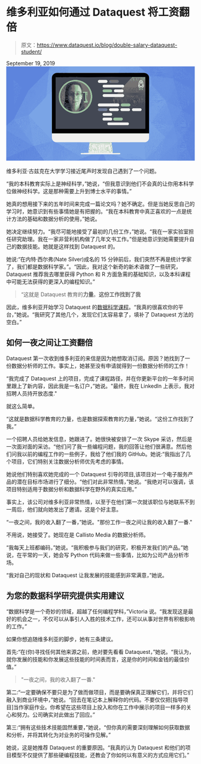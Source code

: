 # 维多利亚如何通过 Dataquest 将工资翻倍

> 原文：<https://www.dataquest.io/blog/double-salary-dataquest-student/>

September 19, 2019![victoria-dataquest-student-review](img/c41eeee20aa989b080cce2461720f538.png)

维多利亚·古兹克在大学学习接近尾声时发现自己遇到了一个问题。

“我的本科教育实际上是神经科学，”她说，“但我意识到他们不会真的让你用本科学位做神经科学。这是那种需要上升到博士水平的事情。”

她真的想用接下来的五年时间来完成一篇论文吗？她不确定。但是当她反思自己的学习时，她意识到有些事情她是有把握的。“我在本科教育中真正喜欢的一点是统计方法的基础和数据分析的使用，”她说。

她决定继续努力。“我尽可能地接受了最初的几份工作，”她说。“我在一家实验室担任研究助理。我在一家非营利机构做了几年文书工作。”但是她意识到她需要提升自己的数据技能。她就是这样找到 Dataquest 的。

她说:“在内特·西尔弗(Nate Silver)成名的 15 分钟前后，我们突然不再是统计学家了，我们都是数据科学家。”。“因此，我对这个新奇的新术语做了一些研究，Dataquest 推荐我去哪里获得 Python 和 R 方面急需的基础知识，以及本科课程中可能无法获得的更深入的编程知识。”

> “这就是 Dataquest 教育的**力量**。**这份工作找到了我**

因此，维多利亚开始学习 Dataquest 的[数据科学课程](https://www.dataquest.io/path/data-scientist/)。“我真的很喜欢你的平台，”她说。“我研究了其他几个，发现它们太容易拿了，填补了 Dataquest 方法的空白。”

## 如何一夜之间让工资翻倍

Dataquest 第一次收到维多利亚的来信是因为她想取消订阅。原因？她找到了一份数据分析师的工作。事实上，她甚至没有申请就得到一份数据分析师的工作！

“我完成了 Dataquest 上的项目，完成了课程路径，并在你更新平台的一年多时间里跟上了新内容，因此我是一名订户，”她说。"最终，我在 LinkedIn 上表示，我对招聘人员持开放态度."

就这么简单。

“这就是数据科学教育的力量，也是数据探索教育的力量，”她说。“这份工作找到了我。”

一个招聘人员给她发信息，她跟进了。她很快被安排了一次 Skype 采访，然后是一次面对面的采访。“他们问了我一些编程问题，我的回答让他们很满意。然后他们问我以前的编程工作的一些例子，我给了他们我的 GitHub。她说:“我指出了几个项目，它们特别关注数据分析师优先考虑的事情。

她说他们特别喜欢她完成的一个 Dataquest 引导的项目,该项目对一个电子服务产品的潜在目标市场进行了细分。“他们对此非常热情，”她说。“我绝对可以强调，该项目特别适用于数据分析和数据科学在野外的真实应用。”

事实上，该公司对维多利亚非常热情，以至于在他们第一次就该职位与她联系不到一周后，他们就向她发出了邀请。这是个好主意。

“一夜之间，我的收入翻了一番，”她说。"那份工作一夜之间让我的收入翻了一番."

不用说，她接受了。她现在是 Callisto Media 的数据分析师。

“我每天上班都编码，”她说。“我积极参与我们的研究，积极开发我们的产品。”她说，在平常的一天，她会写 Python 代码来做一些事情，比如为公司产品分析市场。

“我对自己的现状和 Dataquest 让我发展的技能感到非常满意，”她说。

## 为您的数据科学研究提供实用建议

“数据科学是一个奇妙的领域，超越了任何编程学科，”Victoria 说。“我发现这是最好的机会之一，不仅可以从事引人入胜的技术工作，还可以从事对世界有积极影响的工作。”

如果你想追随维多利亚的脚步，她有三条建议。

首先:“在(你)寻找任何其他来源之前，绝对要先看看 Dataquest，”她说。“我认为，就你发展的技能和你发展这些技能的时间表而言，这是你的时间和金钱的最佳价值。”

> "一夜之间，我的收入翻了一番."

第二:“一定要确保不要只是为了做而做项目，而是要确保真正理解它们，并将它们融入到商业环境中，”她说。“回去在笔记本上解释你的代码。不要仅仅把[指导项目]当作家庭作业。你希望在这些项目上投入和你在工作中展示的项目一样多的关心和努力。公司确实对此做出了回应。”

第三:“拥有这些技术技能固然重要，”她说，“但你真的需要深刻理解如何获取数据和分析，并将其转化为对业务的可操作见解。”

她说，这是她推荐 Dataquest 的重要原因。“我真的认为 Dataquest 和他们的项目模型不仅提供了那些硬编程技能，还教会了你如何以有意义的方式应用它们。”